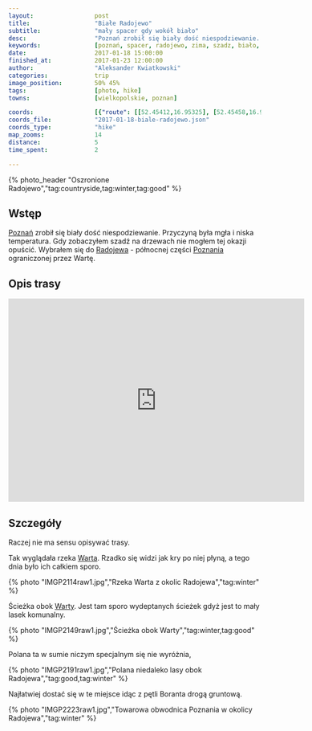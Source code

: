 ```yaml
---
layout:                 post
title:                  "Białe Radojewo"
subtitle:               "mały spacer gdy wokół biało"
desc:                   "Poznań zrobił się biały dość niespodziewanie. Przyczyną była mgła i niska temperatura. Gdy zobaczyłem szadź na drzewach nie mogłem tej okazji opuścić. Wybrałem się do Radojewa - północnej części Poznania ograniczonej przez Wartę."
keywords:               [poznań, spacer, radojewo, zima, szadz, biało, warta, knieje]
date:                   2017-01-18 15:00:00
finished_at:            2017-01-23 12:00:00
author:                 "Aleksander Kwiatkowski"
categories:             trip
image_position:         50% 45%
tags:                   [photo, hike]
towns:                  [wielkopolskie, poznan]

coords:                 [{"route": [[52.45412,16.95325], [52.45458,16.96286], [52.45454,16.96896], [52.45623,16.97664]], "type": "hike"}]
coords_file:            "2017-01-18-biale-radojewo.json"
coords_type:            "hike"
map_zooms:              14
distance:               5
time_spent:             2

---
```


[wiki-poznan]: https://pl.wikipedia.org/wiki/Pozna%C5%84
[wiki-warta]: https://pl.wikipedia.org/wiki/Warta
[wiki-radojewo]: https://pl.wikipedia.org/wiki/Radojewo

{% photo_header "Oszronione Radojewo","tag:countryside,tag:winter,tag:good" %}

Wstęp
-----

[Poznań][wiki-poznan] zrobił się biały dość niespodziewanie.
Przyczyną była mgła i niska temperatura. Gdy zobaczyłem szadź na drzewach
nie mogłem tej okazji opuścić.
Wybrałem się do [Radojewa][wiki-radojewo] - północnej części
[Poznania][wiki-poznan] ograniczonej przez Wartę.

Opis trasy
----------

<iframe height='405' width='590' frameborder='0' allowtransparency='true' scrolling='no' src='https://www.strava.com/activities/837601397/embed/38d4991d6f6d2b795a26d92ab7150cd16ce9265d'></iframe>

Szczegóły
---------

Raczej nie ma sensu opisywać trasy.

Tak wyglądała rzeka [Warta][wiki-warta]. Rzadko się widzi jak kry po niej płyną, a
tego dnia było ich całkiem sporo.

{% photo "IMGP2114raw1.jpg","Rzeka Warta z okolic Radojewa","tag:winter" %}

Ścieżka obok [Warty][wiki-warta]. Jest tam sporo wydeptanych ścieżek gdyż jest to
mały lasek komunalny.

{% photo "IMGP2149raw1.jpg","Ścieżka obok Warty","tag:winter,tag:good" %}

Polana ta w sumie niczym specjalnym się nie wyróżnia,

{% photo "IMGP2191raw1.jpg","Polana niedaleko lasy obok Radojewa","tag:good,tag:winter" %}

Najłatwiej dostać się w te miejsce idąc z pętli Boranta drogą gruntową.

{% photo "IMGP2223raw1.jpg","Towarowa obwodnica Poznania w okolicy Radojewa","tag:winter" %}
